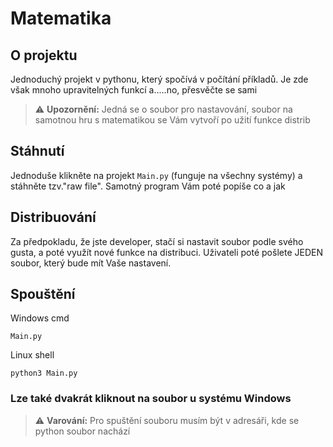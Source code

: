 # Matematika

## O projektu

Jednoduchý projekt v pythonu, který spočívá v počítání příkladů. Je zde však mnoho upravitelných funkcí a.....no, přesvěčte se sami
> ⚠️ **Upozornění:**
> Jedná se o soubor pro nastavování, soubor na samotnou hru s matematikou se Vám vytvoří po užití funkce distrib

## Stáhnutí

Jednoduše klikněte na projekt `Main.py` (funguje na všechny systémy) a stáhněte tzv."raw file". Samotný program Vám poté popíše co a jak

## Distribuování

Za předpokladu, že jste developer, stačí si nastavit soubor podle svého gusta, a poté využít nové funkce na distribuci. Uživateli poté pošlete JEDEN soubor, který bude mít Vaše nastavení.
## Spouštění

Windows cmd
```batch
Main.py
```
Linux shell
```shell
python3 Main.py
```
### Lze také dvakrát kliknout na soubor u systému Windows
> ⚠️ **Varování:**
> Pro spuštění souboru musím být v adresáři, kde se python soubor nachází

